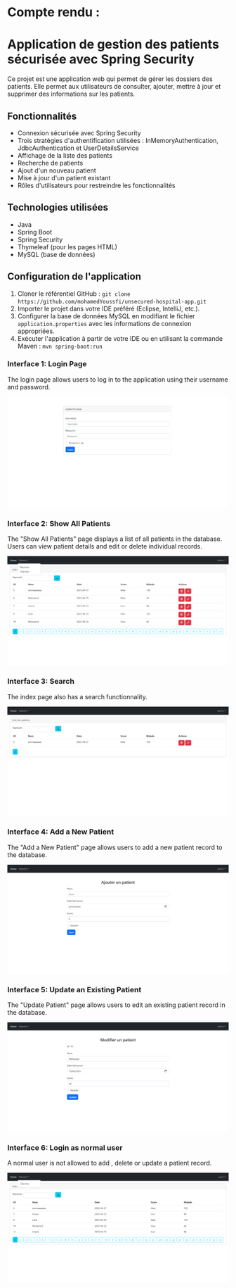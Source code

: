 # Compte rendu : 
# Application de gestion des patients sécurisée avec Spring Security

Ce projet est une application web qui permet de gérer les dossiers des patients. Elle permet aux utilisateurs de consulter, ajouter, mettre à jour et supprimer des informations sur les patients.

## Fonctionnalités

- Connexion sécurisée avec Spring Security
- Trois stratégies d'authentification utilisées : InMemoryAuthentication, JdbcAuthentication et UserDetailsService
- Affichage de la liste des patients
- Recherche de patients
- Ajout d'un nouveau patient
- Mise à jour d'un patient existant
- Rôles d'utilisateurs pour restreindre les fonctionnalités

## Technologies utilisées

- Java
- Spring Boot
- Spring Security
- Thymeleaf (pour les pages HTML)
- MySQL (base de données)

## Configuration de l'application

1. Cloner le référentiel GitHub : `git clone https://github.com/mohamedYoussfi/unsecured-hospital-app.git`
2. Importer le projet dans votre IDE préféré (Eclipse, IntelliJ, etc.).
3. Configurer la base de données MySQL en modifiant le fichier `application.properties` avec les informations de connexion appropriées.
4. Exécuter l'application à partir de votre IDE ou en utilisant la commande Maven : `mvn spring-boot:run`


### Interface 1: Login Page

The login page allows users to log in to the application using their username and password.

![Login Page](Filali-spring-Anas/java-spring-portfolio/secured-hospital-app-main/images/login.png)

### Interface 2: Show All Patients

The "Show All Patients" page displays a list of all patients in the database. Users can view patient details and edit or delete individual records.

![Show All Patients](Filali-spring-Anas/java-spring-portfolio/secured-hospital-app-main/images/index.png)

### Interface 3: Search

The index page also has a search functionnality.

![Show All Patients](Filali-spring-Anas/java-spring-portfolio/secured-hospital-app-main/images/indexSearch.png)

### Interface 4: Add a New Patient

The "Add a New Patient" page allows users to add a new patient record to the database.

![Add a New Patient](Filali-spring-Anas/java-spring-portfolio/secured-hospital-app-main/images/addpatient.png)

### Interface 5: Update an Existing Patient

The "Update Patient" page allows users to edit an existing patient record in the database.

![Update an Existing Patient](Filali-spring-Anas/java-spring-portfolio/secured-hospital-app-main/images/update.png)

### Interface 6: Login as normal user

A normal user is not allowed to add , delete or update a patient record.

![Normal user](Filali-spring-Anas/java-spring-portfolio/secured-hospital-app-main/images/auth_normal_user.png)


